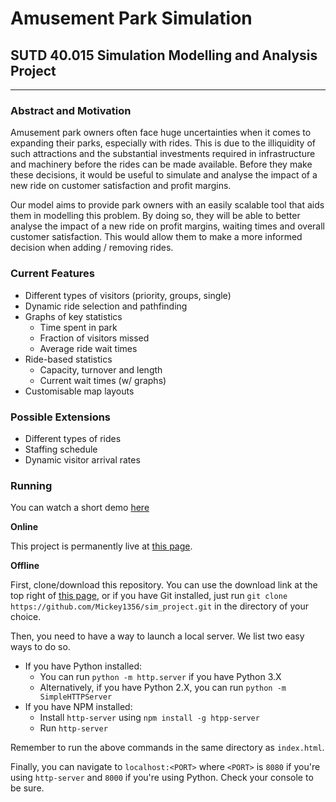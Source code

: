# Amusement Park Simulation
## SUTD 40.015 Simulation Modelling and Analysis Project

---

### Abstract and Motivation
Amusement park owners often face huge uncertainties when it comes to expanding their parks, especially with rides. This is due to the illiquidity of such attractions and the substantial investments required in infrastructure and machinery before the rides can be made available. Before they make these decisions, it would be useful to simulate and analyse the impact of a new ride on customer satisfaction and profit margins. 

 

Our model aims to provide park owners with an easily scalable tool that aids them in modelling this problem. By doing so, they will be able to better analyse the impact of a new ride on profit margins, waiting times and overall customer satisfaction. This would allow them to make a more informed decision when adding / removing rides.

### Current Features
- Different types of visitors (priority, groups, single)
- Dynamic ride selection and pathfinding
- Graphs of key statistics
  - Time spent in park
  - Fraction of visitors missed
  - Average ride wait times
- Ride-based statistics
  - Capacity, turnover and length
  - Current wait times (w/ graphs)
- Customisable map layouts

### Possible Extensions
- Different types of rides
- Staffing schedule
- Dynamic visitor arrival rates

### Running

You can watch a short demo [here](https://www.youtube.com/watch?v=8OWnYG8p9ls)

**Online**

This project is permanently live at [this page](mickey1356.github.io/sim_project).

**Offline**

First, clone/download this repository. You can use the download link at the top right of [this page](https://github.com/Mickey1356/sim_project.git), or if you have Git installed, just run `git clone https://github.com/Mickey1356/sim_project.git` in the directory of your choice.

Then, you need to have a way to launch a local server. We list two easy ways to do so.
- If you have Python installed:
  - You can run `python -m http.server` if you have Python 3.X
  - Alternatively, if you have Python 2.X, you can run `python -m SimpleHTTPServer`
- If you have NPM installed:
  - Install `http-server` using `npm install -g htpp-server`
  - Run `http-server`

Remember to run the above commands in the same directory as `index.html`.

Finally, you can navigate to `localhost:<PORT>` where `<PORT>` is `8080` if you're using `http-server` and `8000` if you're using Python. Check your console to be sure.
